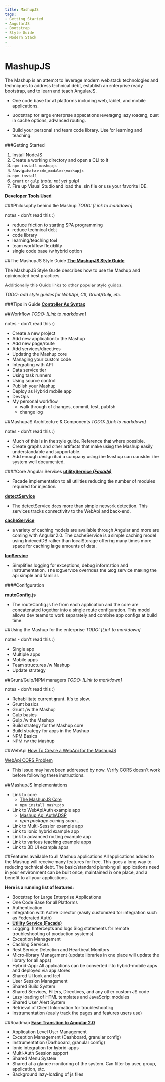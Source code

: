 ```yaml
---
title: MashupJS
tags:
- Getting Started 
- AngularJS
- Bootstrap
- Style Guide
- Modern Stack
- 
---
```


MashupJS
========
The Mashup is an attempt to leverage modern web stack technologies and techniques to address technical debt, establish an enterprise ready bootstrap, and to learn and teach AngularJS.

- One code base for all platforms including web, tablet, and mobile applications.

- Bootstrap for large enterprise applications leveraging lazy loading, built in cache options, advanced routing.

- Build your personal and team code library. Use for learning and teaching.


###Getting Started

 1. Install NodeJS
 2. Create a working directory and open a CLI to it
 3.  `npm install mashupjs`
 4. Navigate to `node_modules\mashupjs`
 5. `npm install`
 6. `grunt` or `gulp` *(note: not yet gulp)*
 7. Fire up Visual Studio and load the .sln file or use your favorite IDE.

**[Developer Tools Used](https://github.com/MashupJS/MashupJS/blob/master/docs/mashupWorkflow/tools.md)**



###Philosophy behind the Mashup
*TODO: [Link to markdown]*

notes - don't read this :)
- reduce friction to starting SPA programming
- reduce technical debt
- code library
- learning/teaching tool
- team workflow flexibility
- single code base /w hybrid option


##The MashupJS Style Guide
**[The MashupJS Style Guide](https://github.com/MashupJS/MashupJS/blob/master/docs/mashupStyleGuides/Mashup-StyleGuide.md)**

The MashupJS Style Guide describes how to use the Mashup and opinionated best practices.

Additionally this Guide links to other popular style guides.

*TODO: add style guides for WebApi, C#, Grunt/Gulp, etc.*

###Tips in Guide
**[Controller As Syntax](https://github.com/MashupJS/MashupJS/blob/master/docs/mashupCore/ControllerAs.md)**

##Workflow
*TODO: [Link to markdown]*

notes - don't read this :)
- Create a new project
- Add new application to the Mashup
- Add new page/route
- Add services/directives
- Updating the Mashup core
- Managing your custom code
- Integrating with API
- Data service tier
- Using task runners
- Using source control
- Publish your Mashup
- Deploy as Hybrid mobile app
- DevOps
- My personal workflow
	- walk through of changes, commit, test, publish
	- change log


##MashupJS Architecture & Components
*TODO: [Link to markdown]*

notes - don't read this :)
- Much of this is in the style guide. Reference that where possible.
- Create graphs and other artifacts that make using the Mashup easily understandable and supportable.
- Add enough design that a company using the Mashup can consider the system well documented.

####Core Angular Services
**[utilityService *(Facade)*](https://github.com/MashupJS/MashupJS/blob/master/docs/mashupCore/services/utilityService/utilityService.md)**
- Facade implementation to all utilities reducing the number of modules required for injection.

[**detectService**](https://github.com/MashupJS/MashupJS/blob/master/docs/mashupCore/services/detectService/detectService.md)
- The detectService does more than simple network detection.  This services tracks connectivity to the WebApi and back-end.

**[cacheService](https://github.com/MashupJS/MashupJS/blob/master/docs/mashupCore/services/cacheService/cacheService.md)**
- a variety of caching models are available through Angular and more are coming with Angular 2.0.  The cacheService is a simple caching model using IndexedDB rather than localStorage offering many times more space for caching large amounts of data.

**[logService](https://github.com/MashupJS/MashupJS/blob/master/docs/mashupCore/services/logService/logService.md)**
- Simplifies logging for exceptions, debug information and instrumentation.  The logService overrides the $log service making the api simple and familiar.



####Conifguration

**[routeConfig.js](https://github.com/MashupJS/MashupJS/blob/master/docs/mashupCore/config/routeConfig.md)**
- The routeConfig.js file from each application and the core are concatenated together into a single route configuration.  This model allows dev teams to work separately and combine app configs at build time.


##Using the Mashup for the enterprise
*TODO: [Link to markdown]*

notes - don't read this :)
- Single app
- Multiple apps
- Mobile apps
- Team structures /w Mashup
- Update strategy



##Grunt/Gulp/NPM managers
*TODO: [Link to markdown]*

notes - don't read this :)
- Rehabilitate current grunt.  It's to slow. 
- Grunt basics
- Grunt /w the Mashup
- Gulp basics
- Gulp /w the Mashup
- Build strategy for the Mashup core
- Build strategy for apps in the Mashup
- NPM Basics
- NPM /w the Mashup

##WebApi
[How To Create a WebApi for the MashupJS](https://github.com/MashupJS/MashupJS/blob/master/docs/mashupApi/WebApi-HowToCreateForMashup.md)

[WebApi CORS Problem](https://github.com/MashupJS/MashupJS/blob/master/docs/mashupApi/WebApi-Cors-Chrome.md)
 - This issue may have been addressed by now.  Verify CORS doesn't work before following these instructions.

##MashupJS Implementations
- Link to core
	- [The MashupJS Core](https://github.com/MashupJS/MashupJS/tree/master/src)
	- `npm install mashupjs`
- Link to WebApiAuth example app
	- [Mashup.Api.AuthADSP](https://github.com/MashupJS/MashupJS/blob/master/docs/mashupApi/Mashup.Api.AuthADSP/Mashup.Api.AuthADSP.md)
	- *npm package coming soon...*
- Link to Multi-Session example app
- Link to Ionic hybrid example app
- Link to advanced routing example app
- Link to various teaching example apps
- Link to 3D UI example apps


##Features available to all Mashup applications
All applications added to the Mashup will receive many features for free.  This goes a long way to reducing technical debt.  The basic/standard plumbing all applications need in your environment can be built once, maintained in one place, and a benefit to all your applications.

**Here is a running list of features:**

 - Bootstrap for Large Enterprise Applications
 - One Code Base for all Platforms
 - Authentication
 - Integration with Active Director (easily customized for integration such as Federated Auth)
 - **[Utility Service (Facade)](https://github.com/MashupJS/MashupJS/blob/master/docs/mashupCore/services/utilityService/utilityService.md)**
 - Logging:  (Intercepts and logs $log statements for remote troubleshooting of production systems)
 - Exception Management
 - Caching Services
 - Rest Service Detection and Heartbeat Monitors
 -  Micro-library Management (update libraries in one place will update the library for all apps)
 - Hybrid-App: All applications can be converted into hybrid-mobile apps and deployed via app stores
 - Shared UI look and feel
 - User Session Management
 - Shared Build System
 - Shared Services, Filters, Directives, and any other custom JS code
 - Lazy loading of HTML templates and JavaScript modules
 - Shared User Alert System
 - Retrieval of Client Information for troubleshooting
 - Instrumentation (easily track the pages and features users use)

 

##Roadmap
**[Ease Transition to Angular 2.0](https://github.com/robertdunaway/blogs/blob/master/2014-12-06%20Preparing%20for%20Angular%202.0/Preparing%20for%20Angular%202.0.md)**


 - Application Level User Management
 - Exception Management (Dashboard, granular config)
 - Instrumentation (Dashboard, granular config)
 - Ionic integration for hybrid-apps
 - Multi-Auth Session support
 - Shared Menu System
 - Shared at a glance monitoring of the system.  Can filter by user, group, application, etc.
 - Background lazy-loading of js files